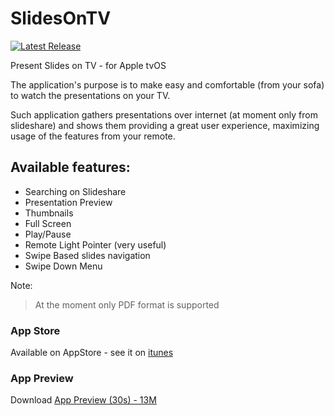 # SlidesOnTV

[![Latest Release](https://img.shields.io/github/release/bsorrentino/slidesOnTV.svg)](https://github.com/bsorrentino/slidesOnTV/releases)

Present Slides on TV - for Apple tvOS

The application's purpose is to make easy and comfortable (from your sofa)  to watch the presentations on your TV.

Such application gathers presentations over internet (at moment only from slideshare) and shows them providing a great user experience, maximizing usage of the features from your remote.

## Available features:
 * Searching on Slideshare
 * Presentation Preview
 * Thumbnails
 * Full Screen
 * Play/Pause
 * Remote Light Pointer (very useful)
 * Swipe Based slides navigation
 * Swipe Down Menu

Note:
> At the moment only PDF format is supported

### App Store
Available on AppStore - see it on [itunes](https://itunes.apple.com/us/app/slidesontv/id1166964658?mt=8)

### App Preview

Download [App Preview (30s) - 13M](https://github.com/bsorrentino/slidesOnTV/blob/master/mediamanager/slideontv-preview-30s.mov?raw=true)
